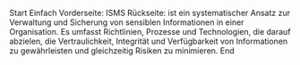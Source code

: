 Start
Einfach
Vorderseite: ISMS
Rückseite: ist ein systematischer Ansatz zur Verwaltung und Sicherung von sensiblen Informationen in einer Organisation. Es umfasst Richtlinien, Prozesse und Technologien, die darauf abzielen, die Vertraulichkeit, Integrität und Verfügbarkeit von Informationen zu gewährleisten und gleichzeitig Risiken zu minimieren.
End